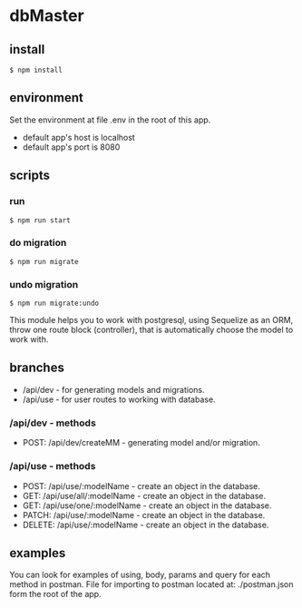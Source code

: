 # dbMaster

## install 
```shell
$ npm install
```

## environment
Set the environment at file .env in the root of this app.
* default app's host is localhost
* default app's port is 8080

## scripts
### run
```shell
$ npm run start
```
### do migration
```shell
$ npm run migrate
```
### undo migration
```shell
$ npm run migrate:undo
```

This module helps you to work with postgresql, using Sequelize as an ORM, throw one route block (controller), that is automatically choose the model to work with.

## branches
* /api/dev - for generating models and migrations.
* /api/use - for user routes to working with database.

### /api/dev - methods
* POST: /api/dev/createMM - generating model and/or migration.

### /api/use - methods
* POST: /api/use/:modelName - create an object in the database.
* GET: /api/use/all/:modelName - create an object in the database.
* GET: /api/use/one/:modelName - create an object in the database.
* PATCH: /api/use/:modelName - create an object in the database.
* DELETE: /api/use/:modelName - create an object in the database.

## examples
You can look for examples of using, body, params and query for each method in postman.
File for importing to postman located at: ./postman.json form the root of the app.